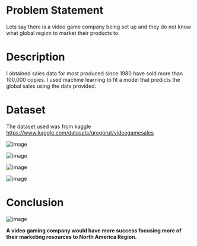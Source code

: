 # Problem Statement
Lets say there is a video game company being set up and they do not know what global region to market their products to.<br>
# Description
I obtained sales data for most produced since 1980 have sold more than 100,000 copies. I used machine learning to fit a model that predicts the global sales using the data provided.
# Dataset
The dataset used was from kaggle https://www.kaggle.com/datasets/gregorut/videogamesales 

![image](https://github.com/KevKibe/Determining-Target-Market-For-a-VideoGame-Company-using-ML/assets/86055894/56a09c33-d162-4b3f-972e-7538687e2691)

![image](https://github.com/KevKibe/Determining-Target-Market-For-a-VideoGame-Company-using-ML/assets/86055894/1ff37d6b-f7e6-4562-8798-004d894e8bf4)

![image](https://github.com/KevKibe/Determining-Target-Market-For-a-VideoGame-Company-using-ML/assets/86055894/75aad1ed-86ac-4f7a-8911-0d9f26a4328a)

![image](https://github.com/KevKibe/Determining-Target-Market-For-a-VideoGame-Company-using-ML/assets/86055894/8664bd65-e0e1-4580-8bca-87d0f671c49f)

# Conclusion
![image](https://github.com/KevKibe/Determining-Target-Market-For-a-VideoGame-Company-using-ML/assets/86055894/8a8d2c77-bb4d-491e-b225-bf55c20c27c0)<br>

<b>A video gaming company would have more success focusing more of their marketing resources to North America Region.
